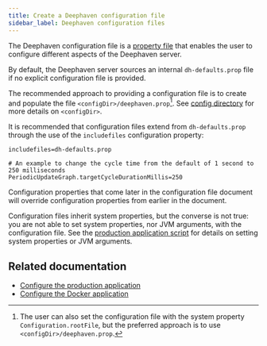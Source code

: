 ```yaml
---
title: Create a Deephaven configuration file
sidebar_label: Deephaven configuration files
---
```


The Deephaven configuration file is a [property file](https://en.wikipedia.org/wiki/.properties) that enables the user to configure different aspects of the Deephaven server.

By default, the Deephaven server sources an internal `dh-defaults.prop` file if no explicit configuration file is provided.

The recommended approach to providing a configuration file is to create and populate the file `<configDir>/deephaven.prop`[^1]. See [config directory](./configure-production-application.md#deephaven-server-bootstrap-configuration) for more details on `<configDir>`.

It is recommended that configuration files extend from `dh-defaults.prop` through the use of the `includefiles` configuration property:

```properties
includefiles=dh-defaults.prop

# An example to change the cycle time from the default of 1 second to 250 milliseconds
PeriodicUpdateGraph.targetCycleDurationMillis=250
```

Configuration properties that come later in the configuration file document will override configuration properties from earlier in the document.

Configuration files inherit system properties, but the converse is not true: you are not able to set system properties, nor JVM arguments, with the configuration file. See the [production application script](./configure-production-application.md#what-the-start-script-does) for details on setting system properties or JVM arguments.

## Related documentation

- [Configure the production application](./configure-production-application.md)
- [Configure the Docker application](./docker-application.md)

[^1]: The user can also set the configuration file with the system property `Configuration.rootFile`, but the preferred approach is to use `<configDir>/deephaven.prop`.
